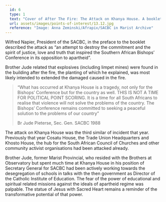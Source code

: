 ```yaml
---
  id: 6
  type: 1
  text: "Cover of After The Fire: The Attack on Khanya House. A booklet published by the Southern African Catholic Bishops’ Conference (SACBC) in response to the petrol bombing of Khanya House in 1988."
  url: assets/images/points-of-interest/13.12.jpg
  reference: "Image: Anna Zeminski/Afrapix/SACBC in Marist Archive"
---
```

Wilfred Napier, President of the SACBC, in the preface to the booklet described the attack as “an attempt to destroy the commitment and the spirit of justice, love and truth that inspired the Southern African Bishops’ Conference in its opposition to apartheid”.

Brother Jude related that explosives (including limpet mines) were found in the building after the fire, the planting of which he explained, was most likely intended to extended the damaged caused in the fire.

> “What has occurred at Khanya House is a tragedy, not only for the Bishops’ Conference but for the country as well. THIS IS NOT A TIME FOR POLITICAL POINT SCORING. It is a time for all South Africans to realise that violence will not solve the problems of the country. The Bishops’ Conference remains committed to seeking a peaceful solution to the problems of our country”
> 
> <footer>Br Jude Pieterse, Sec. Gen. SACBC 1988</footer>

The attack on Khanya House was the third similar of incident that year. Previously that year Cosatu House, the Trade Union Headquarters and Khosto House, the hub for the South African Council of Churches and other community activist organisations had been attacked already.

Brother Jude, former Marist Provincial, who resided with the Brothers at Observatory but spent much time at Khanya House in his position of Secretary General for SACBC had been actively working towards the desegregation of schools in talks with the then government as Director of the Catholic Institute of Education. The fear of the power of educational and spiritual related missions against the ideals of apartheid regime was palpable. The statue of Jesus with Sacred Heart remains a reminder of the transformative potential of that power.
        